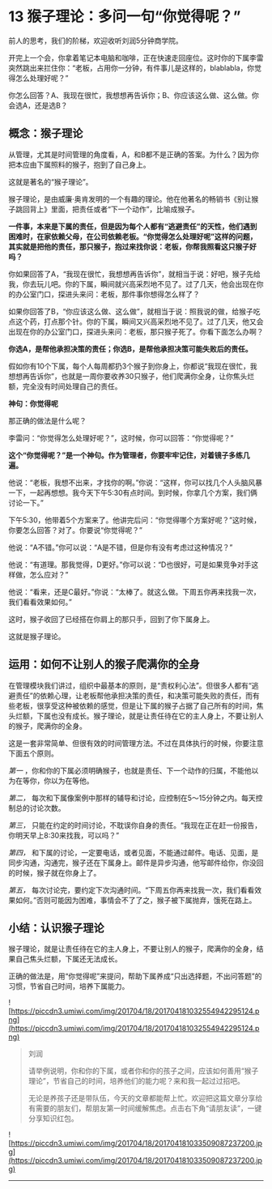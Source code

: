 # 13 猴子理论：多问一句“你觉得呢？”

前人的思考，我们的阶梯，欢迎收听刘润5分钟商学院。

开完上一个会，你拿着笔记本电脑和咖啡，正在快速走回座位。这时你的下属李雷突然跳出来拦住你：“老板，占用你一分钟，有件事儿是这样的，blablabla，你觉得怎么处理好呢？”

你怎么回答？A、我现在很忙，我想想再告诉你；B、你应该这么做、这么做。你会选A，还是选B？

## 概念：猴子理论

从管理，尤其是时间管理的角度看，A，和B都不是正确的答案。为什么？因为你把本应由下属照料的猴子，抱到了自己身上。

这就是著名的“猴子理论”。

猴子理论，是由威廉·奥肯发明的一个有趣的理论。他在他著名的畅销书《别让猴子跳回背上》里面，把责任或者“下一个动作”，比喻成猴子。

 **一件事，本来是下属的责任，但是因为每个人都有“逃避责任”的天性，他们遇到困难时，在家依赖父母，在公司依赖老板。“你觉得怎么处理好呢”这样的问题，其实就是把他的责任，那只猴子，抱过来找你说：老板，你帮我照看这只猴子好吗？**

你如果回答了A，“我现在很忙，我想想再告诉你”，就相当于说：好吧，猴子先给我，你去玩儿吧。你的下属，瞬间就兴高采烈地不见了。过了几天，他会出现在你的办公室门口，探进头来问：老板，那件事你想得怎么样了？

如果你回答了B，“你应该这么做、这么做”，就相当于说：照我说的做，给猴子吃点这个药，打点那个针。你的下属，瞬间又兴高采烈地不见了。过了几天，他又会出现在你的办公室门口，探进头来问：老板，那只猴子死了。你看下面怎么办啊？

 **你选A，是帮他承担决策的责任；你选B，是帮他承担决策可能失败后的责任。**

假如你有10个下属，每个人每周都扔3个猴子到你身上，你都说“我现在很忙，我想想再告诉你”，也就是一周你要收养30只猴子，他们爬满你全身，让你焦头烂额，完全没有时间处理自己的责任。

 **神句：你觉得呢**

那正确的做法是什么呢？

李雷问：“你觉得怎么处理好呢？”，这时候，你可以回答：“你觉得呢？”

 **这个“你觉得呢？”是一个神句。作为管理者，你要牢牢记住，对着镜子多练几遍。**

他说：“老板，我想不出来，才找你的啊。”你说：“这样，你可以找几个人头脑风暴一下，一起再想想。我今天下午5:30有点时间。到时候，你拿几个方案，我们俩讨论一下。”

下午5:30，他带着5个方案来了。他讲完后问：“你觉得哪个方案好呢？”这时候，你要怎么回答？对了。你要说“你觉得呢？”

他说：“A不错。”你可以说：“A是不错，但是你有没有考虑过这种情况？”

他说：“有道理。那我觉得，D更好。”你可以说：“D也很好，可是如果竞争对手这样做，怎么应对？”

他说：“看来，还是C最好。”你说：“太棒了。就这么做。下周五你再来找我一次，我们看看效果如何。”

这时，猴子收回了已经搭在你肩上的那只手，回到了你下属身上。

这就是猴子理论。

## 运用：如何不让别人的猴子爬满你的全身

在管理模块我们讲过，组织中最基本的原则，是“责权利心法”。但很多人都有“逃避责任”的依赖心理，让老板帮他承担决策的责任，和决策可能失败的责任，而有些老板，很享受这种被依赖的感觉，但是让下属的猴子占据了自己所有的时间，焦头烂额，下属也没有成长。猴子理论，就是让责任待在它的主人身上，不要让别人的猴子，爬满你的全身。

这是一套非常简单、但很有效的时间管理方法。不过在具体执行的时候，你要注意下面五个原则。

 *第一* ，你和你的下属必须明确猴子，也就是责任、下一个动作的归属，不能他以为在等你，你以为在等他。

 *第二，* 每次和下属像案例中那样的辅导和讨论，应控制在5～15分钟之内。每天控制总的讨论次数。

 *第三，* 只能在约定的时间讨论，不耽误你自身的责任。“我现在正在赶一份报告，你明天早上8:30来找我，可以吗？”

 *第四，* 和下属的讨论，一定要电话，或者见面，不能通过邮件。电话、见面，是同步沟通，沟通完，猴子还在下属身上。邮件是异步沟通，他写邮件给你，你没回的时候，猴子就在你身上了。

 *第五，* 每次讨论完，要约定下次沟通时间。“下周五你再来找我一次，我们看看效果如何。”否则可能因为困难，事情会不了了之，猴子被下属抛弃，饿死在路上。

##  小结：认识猴子理论

猴子理论，就是让责任待在它的主人身上，不要让别人的猴子，爬满你的全身，结果自己焦头烂额，下属还无法成长。

正确的做法是，用“你觉得呢”来提问，帮助下属养成“只出选择题，不出问答题”的习惯，节省自己时间，培养下属能力。

![https://piccdn3.umiwi.com/img/201704/18/201704181032554942295124.png](https://piccdn3.umiwi.com/img/201704/18/201704181032554942295124.png)

> 刘润
> 
> 请举例说明，你和你的下属，或者你和你的孩子之间，应该如何善用“猴子理论”，节省自己的时间，培养他们的能力呢？来和我一起过过招吧。
> 
> 无论是养孩子还是带队伍，今天的文章都能帮上忙。欢迎把这篇文章分享给有需要的朋友们，帮朋友第一时间缓解焦虑。点击右下角“请朋友读”，一键分享知识红包。  

![https://piccdn3.umiwi.com/img/201704/18/201704181033509087237200.jpg](https://piccdn3.umiwi.com/img/201704/18/201704181033509087237200.jpg)

---
